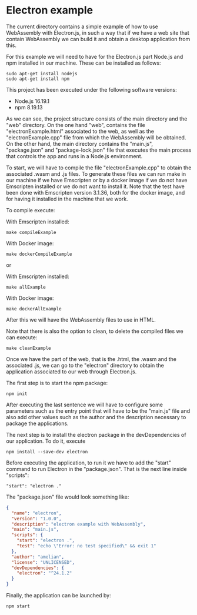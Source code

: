 # Electron example

The current directory contains a simple example of how to use WebAssembly with Electron.js, in such a way that if we have a web site that contain WebAssembly we can build it and obtain a desktop application from this.

For this example we will need to have for the Electron.js part Node.js and npm installed in our machine. These can be installed as follows:

```shell
sudo apt-get install nodejs
sudo apt-get install npm
```

This project has been executed under the following software versions:
- Node.js 16.19.1
- npm 8.19.13

As we can see, the project structure consists of the main directory and the "web" directory. On the one hand "web", contains the file "electronExample.html" associated to the web, as well as the "electronExample.cpp" file from which the WebAssembly will be obtained. On the other hand, the main directory contains the "main.js", "package.json" and "package-lock.json" file that executes the main process that controls the app and runs in a Node.js environment.

To start, we will have to compile the file "electronExample.cpp" to obtain the associated .wasm and .js files. To generate these files we can run make in our machine if we have Emscripten or by a docker image if we do not have Emscripten installed or we do not want to install it. Note that the test have been done with Emscripten version 3.1.36, both for the docker image, and for having it installed in the machine that we work.

To compile execute:

With Emscripten installed:

```shell
make compileExample
```

With Docker image:

```shell
make dockerCompileExample
```

or

With Emscripten installed:

```shell
make allExample
```

With Docker image:

```shell
make dockerAllExample
```

After this we will have the WebAssembly files to use in HTML.

Note that there is also the option to clean, to delete the compiled files we can execute:

```shell
make cleanExample
```

Once we have the part of the web, that is the .html, the .wasm and the associated .js, we can go to the "electron" directory to obtain the application associated to our web through Electron.js.

The first step is to start the npm package:

```shell
npm init
```

After executing the last sentence we will have to configure some parameters such as the entry point that will have to be the "main.js" file and also add other values such as the author and the description necessary to package the applications.

The next step is to install the electron package in the devDependencies of our application. To do it, execute

```shell
npm install --save-dev electron
```

Before executing the application, to run it we have to add the "start" command to run Electron in the "package.json". That is the next line inside "scripts":

```shell
"start": "electron ."
```

The "package.json" file would look something like:

```json
{
  "name": "electron",
  "version": "1.0.0",
  "description": "electron example with WebAssembly",
  "main": "main.js",
  "scripts": {
    "start": "electron .",
    "test": "echo \"Error: no test specified\" && exit 1"
  },
  "author": "amelian",
  "license": "UNLICENSED",
  "devDependencies": {
    "electron": "^24.1.2"
  }
}
```

Finally, the application can be launched by:

```shell
npm start
```